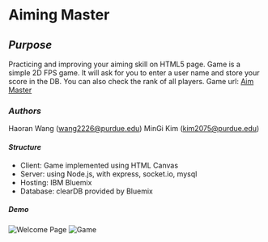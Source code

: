 # **Aiming Master**
## *Purpose*
Practicing and improving your aiming skill on HTML5 page.
Game is a simple 2D FPS game. It will ask for you to enter a user name and store your score in the DB.
You can also check the rank of all players.
Game url: [Aim Master](https://aimmaster.mybluemix.net/)
### *Authors*
Haoran Wang (wang2226@purdue.edu)
MinGi Kim (kim2075@purdue.edu)
#### *Structure*
* Client: Game implemented using HTML Canvas
* Server: using Node.js, with express, socket.io, mysql
* Hosting: IBM Bluemix
* Database: clearDB provided by Bluemix
##### **Demo**
![Welcome Page](http://funkyimg.com/i/2KK3V.jpeg)
![Game](http://funkyimg.com/i/2KK3V.jpeg)

